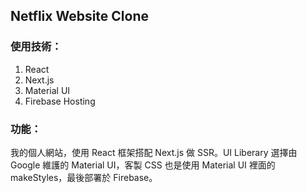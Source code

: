 ## Netflix Website Clone

### 使用技術：

1. React
2. Next.js
3. Material UI
4. Firebase Hosting

### 功能：

我的個人網站，使用 React 框架搭配 Next.js 做 SSR。UI Liberary 選擇由 Google 維護的 Material UI，客製 CSS 也是使用 Material UI 裡面的 makeStyles，最後部署於 Firebase。
